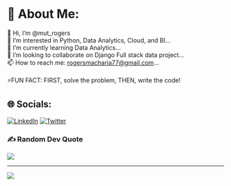 # 💫 About Me:
👋 Hi, I’m @mut_rogers<br>👀 I’m interested in Python, Data Analytics, Cloud, and BI...<br>🌱 I’m currently learning Data Analytics...<br>💞️ I’m looking to collaborate on Django Full stack data project...<br>📫 How to reach me: rogersmacharia77@gmail.com...<br><br>⚡FUN FACT: FIRST, solve the problem, THEN, write the code!


## 🌐 Socials:
[![LinkedIn](https://img.shields.io/badge/LinkedIn-%230077B5.svg?logo=linkedin&logoColor=white)](https://linkedin.com/in/muthoni-rogers) [![Twitter](https://img.shields.io/badge/Twitter-%231DA1F2.svg?logo=Twitter&logoColor=white)](https://twitter.com/mut_rogers) 

### ✍️ Random Dev Quote
![](https://quotes-github-readme.vercel.app/api?type=horizontal&theme=radical)

---
[![](https://visitcount.itsvg.in/api?id=mut-rogers&icon=0&color=0)](https://visitcount.itsvg.in)

